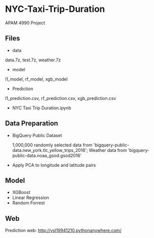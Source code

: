 # NYC-Taxi-Trip-Duration
APAM 4990 Project

## Files
- data

data.7z, test.7z, weather.7z
- model

l1_model, rf_model, xgb_model<br>
- Prediction

l1_prediction.csv, rf_prediction.csv, xgb_prediction.csv
- NYC Taxi Trip Duration.ipynb


## Data Preparation
 - BigQuery Public Dataset
 
    1,000,000 randomly selected data from 'bigquery-public-data.new_york.tlc_yellow_trips_2016';
    Weather data from 'bigquery-public-data.noaa_gsod.gsod2016'
    
 - Apply PCA to longitude and latitude pairs
 
## Model
 - XGBoost
 - Linear Regression
 - Random Forrest


## Web
Prediction web: http://ysl19941210.pythonanywhere.com/
